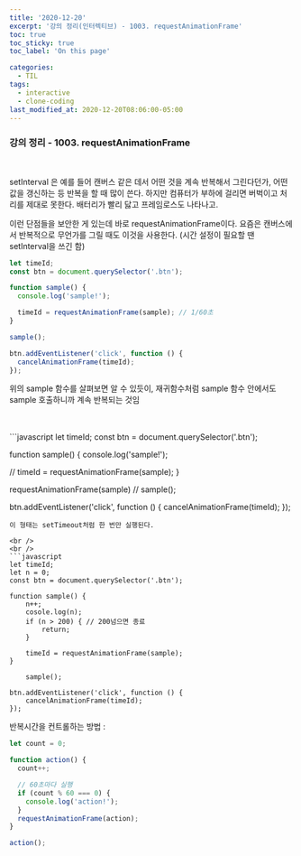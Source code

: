```yaml
---
title: '2020-12-20'
excerpt: '강의 정리(인터렉티브) - 1003. requestAnimationFrame'
toc: true
toc_sticky: true
toc_label: 'On this page'

categories:
  - TIL
tags:
  - interactive
  - clone-coding
last_modified_at: 2020-12-20T08:06:00-05:00
---
```


### 강의 정리 - 1003. requestAnimationFrame

<br />

setInterval 은 예를 들어 캔버스 같은 데서 어떤 것을 계속 반복해서 그린다던가, 어떤 값을 갱신하는 등 반복을 할 때 많이 쓴다. 하지만 컴퓨터가 부하에 걸리면 버벅이고 처리를 제대로 못한다. 배터리가 빨리 닳고 프레임로스도 나타나고.

이런 단점들을 보안한 게 있는데 바로 requestAnimationFrame이다. 요즘은 캔버스에서 반복적으로 무언가를 그릴 때도 이것을 사용한다. (시간 설정이 필요할 땐 setInterval을 쓰긴 함)

```javascript
let timeId;
const btn = document.querySelector('.btn');

function sample() {
  console.log('sample!');

  timeId = requestAnimationFrame(sample); // 1/60초
}

sample();

btn.addEventListener('click', function () {
  cancelAnimationFrame(timeId);
});
```

위의 sample 함수를 살펴보면 알 수 있듯이, 재귀함수처럼 sample 함수 안에서도 sample 호출하니까 계속 반복되는 것임

<br />
<br />
```javascript
let timeId;
const btn = document.querySelector('.btn');

function sample() {
console.log('sample!');

// timeId = requestAnimationFrame(sample);
}

requestAnimationFrame(sample)
// sample();

btn.addEventListener('click', function () {
cancelAnimationFrame(timeId);
});

````
이 형태는 setTimeout처럼 한 번만 실행된다.

<br />
<br />
```javascript
let timeId;
let n = 0;
const btn = document.querySelector('.btn');

function sample() {
    n++;
    cosole.log(n);
    if (n > 200) { // 200넘으면 종료
        return;
    }

    timeId = requestAnimationFrame(sample);
}

    sample();

btn.addEventListener('click', function () {
    cancelAnimationFrame(timeId);
});

````

반복시간을 컨트롤하는 방법 :

```javascript
let count = 0;

function action() {
  count++;

  // 60초마다 실행
  if (count % 60 === 0) {
    console.log('action!');
  }
  requestAnimationFrame(action);
}

action();
```
